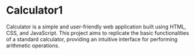 # Calculator1
Calculator is a simple and user-friendly web application built using HTML, CSS, and JavaScript. This project aims to replicate the basic functionalities of a standard calculator, providing an intuitive interface for performing arithmetic operations.

